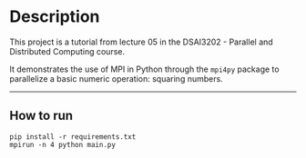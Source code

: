 # Description

This project is a tutorial from lecture 05 in the DSAI3202 - Parallel and Distributed Computing course. 

It demonstrates the use of MPI in Python through the `mpi4py` package to parallelize a basic numeric operation: squaring numbers.

---

## How to run

<pre><code>pip install -r requirements.txt 
mpirun -n 4 python main.py</code></pre>
